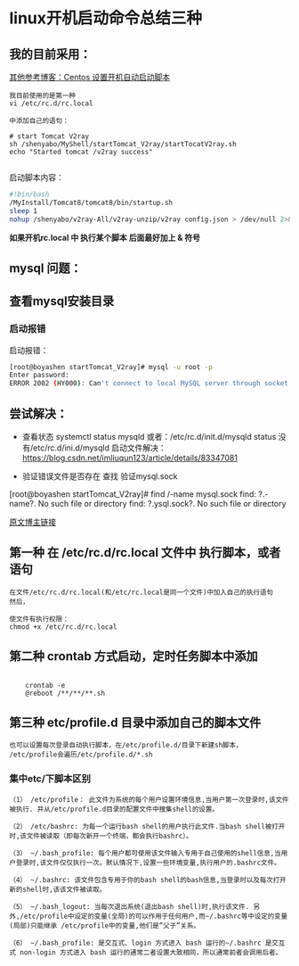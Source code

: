 # linux开机启动命令总结三种


## 我的目前采用：

[其他参考博客：Centos 设置开机自动启动脚本](https://blog.csdn.net/qq_36551453/article/details/108099806)

```
我目前使用的是第一种 
vi /etc/rc.d/rc.local
 
中添加自己的语句：

# start Tomcat V2ray
sh /shenyabo/MyShell/startTomcat_V2ray/startTocatV2ray.sh
echo "Started tomcat /v2ray success"


```

启动脚本内容：

```sh
#!bin/bash
/MyInstall/Tomcat8/tomcat8/bin/startup.sh
sleep 1
nohup /shenyabo/v2ray-All/v2ray-unzip/v2ray config.json > /dev/null 2>&1 &
```

**如果开机rc.local 中 执行某个脚本 后面最好加上 & 符号**


## mysql 问题：

## 查看mysql安装目录

### 启动报错
启动报错：


```sh
[root@boyashen startTomcat_V2ray]# mysql -u root -p
Enter password: 
ERROR 2002 (HY000): Can't connect to local MySQL server through socket '/var/lib/mysql/mysql.sock' (111)

```

## 尝试解决：




* 查看状态
systemctl status mysqld 
或者：/etc/rc.d/init.d/mysqld status
没有/etc/rc.d/ini.d/mysqld 启动文件解决：
https://blog.csdn.net/imliuqun123/article/details/83347081 

* 验证错误文件是否存在
查找 验证mysql.sock 

[root@boyashen startTomcat_V2ray]# find /-name mysql.sock
find: ?.-name?. No such file or directory
find: ?.ysql.sock?. No such file or directory




[原文博主链接](https://blog.csdn.net/qq_35440678/article/details/80489102)

## 第一种 在 /etc/rc.d/rc.local 文件中 执行脚本，或者语句

```shell
在文件/etc/rc.d/rc.local(和/etc/rc.local是同一个文件)中加入自己的执行语句
然后，

使文件有执行权限：
chmod +x /etc/rc.d/rc.local
```

## 第二种 crontab 方式启动，定时任务脚本中添加

```shell

    crontab -e
    @reboot /**/**/**.sh

```


## 第三种 etc/profile.d 目录中添加自己的脚本文件

```shell
也可以设置每次登录自动执行脚本，在/etc/profile.d/目录下新建sh脚本，
/etc/profile会遍历/etc/profile.d/*.sh
```

### 集中etc/下脚本区别

```
（1） /etc/profile： 此文件为系统的每个用户设置环境信息,当用户第一次登录时,该文件被执行. 并从/etc/profile.d目录的配置文件中搜集shell的设置。

（2） /etc/bashrc: 为每一个运行bash shell的用户执行此文件.当bash shell被打开时,该文件被读取（即每次新开一个终端，都会执行bashrc）。

（3） ~/.bash_profile: 每个用户都可使用该文件输入专用于自己使用的shell信息,当用户登录时,该文件仅仅执行一次。默认情况下,设置一些环境变量,执行用户的.bashrc文件。

（4） ~/.bashrc: 该文件包含专用于你的bash shell的bash信息,当登录时以及每次打开新的shell时,该该文件被读取。

（5） ~/.bash_logout: 当每次退出系统(退出bash shell)时,执行该文件. 另外,/etc/profile中设定的变量(全局)的可以作用于任何用户,而~/.bashrc等中设定的变量(局部)只能继承 /etc/profile中的变量,他们是”父子”关系。

（6） ~/.bash_profile: 是交互式、login 方式进入 bash 运行的~/.bashrc 是交互式 non-login 方式进入 bash 运行的通常二者设置大致相同，所以通常前者会调用后者。

```
